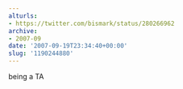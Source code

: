 ```yaml
---
alturls:
- https://twitter.com/bismark/status/280266962
archive:
- 2007-09
date: '2007-09-19T23:34:40+00:00'
slug: '1190244880'
---
```


being a TA

